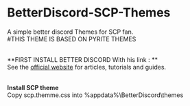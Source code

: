 # BetterDiscord-SCP-Themes
A simple better discord Themes for SCP fan.
<br>
#THIS THEME IS BASED ON PYRITE THEMES
<br><br>


**FIRST INSTALL BETTER DISCORD With his link : **
<br>
See the [official website](https://betterdiscord.app/) for articles, tutorials and guides.
<br><br>

**Install SCP theme**
<br>
Copy scp.themme.css into %appdata%\BetterDiscord\themes
